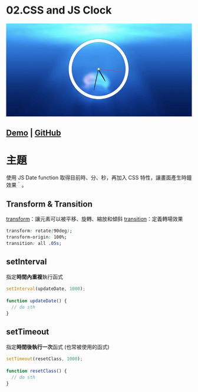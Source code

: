 # **02.CSS and JS Clock**
![](../images/02_CSS_and_JS_Clock.jpg)

## [Demo](https://jamestong10.github.io/Javascript30/02_CSS_and_JS_Clock/index.html) | [GitHub](https://github.com/jamestong10/Javascript30/tree/master/02_CSS_and_JS_Clock)

# 主題
使用 JS Date function 取得目前時、分、秒，再加入 CSS 特性，讓畫面產生時鐘效果｀。

## Transform & Transition 
[transform](https://developer.mozilla.org/zh-TW/docs/Web/CSS/transform)：讓元素可以被平移、旋轉、縮放和傾斜
[transition](https://developer.mozilla.org/zh-TW/docs/Web/CSS/transition)：定義轉場效果

```css
transform: rotate(90deg);
transform-origin: 100%;
transition: all .05s;
```

## setInterval
指定**時間內重複**執行函式

```js
setInterval(updateDate, 1000);

function updateDate() {
  // do sth
}
```

## setTimeout
指定**時間後執行一次**函式
(也常被使用的函式)

```js
setTimeout(resetClass, 1000);

function resetClass() {
  // do sth
}
```